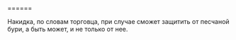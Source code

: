======

Накидка, по словам торговца, при случае сможет защитить от песчаной бури, а быть может, и не только от нее.

